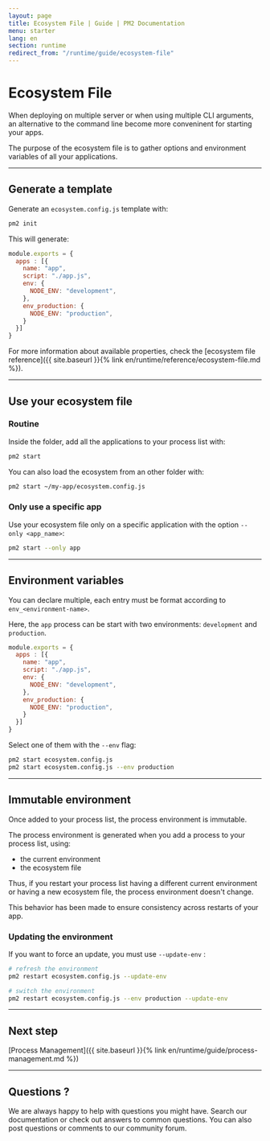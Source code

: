 ```yaml
---
layout: page
title: Ecosystem File | Guide | PM2 Documentation
menu: starter
lang: en
section: runtime
redirect_from: "/runtime/guide/ecosystem-file"
---
```


# Ecosystem File

When deploying on multiple server or when using multiple CLI arguments, an alternative to the command line become more conveninent for starting your apps.

The purpose of the ecosystem file is to gather options and environment variables of all your applications.

---

## Generate a template

Generate an `ecosystem.config.js` template with:

```bash
pm2 init
```

This will generate:

```javascript
module.exports = {
  apps : [{
    name: "app",
    script: "./app.js",
    env: {
      NODE_ENV: "development",
    },
    env_production: {
      NODE_ENV: "production",
    }
  }]
}
```

For more information about available properties, check the [ecosystem file reference]({{ site.baseurl }}{% link en/runtime/reference/ecosystem-file.md %}).

---

## Use your ecosystem file

### Routine

Inside the folder, add all the applications to your process list with:

```bash
pm2 start
```

You can also load the ecosystem from an other folder with:

```bash
pm2 start ~/my-app/ecosystem.config.js
```

### Only use a specific app

Use your ecosystem file only on a specific application with the option `--only <app_name>`:

```bash
pm2 start --only app
```

---

## Environment variables

You can declare multiple, each entry must be format according to `env_<environment-name>`.

Here, the `app` process can be start with two environments: `development` and `production`.

```javascript
module.exports = {
  apps : [{
    name: "app",
    script: "./app.js",
    env: {
      NODE_ENV: "development",
    },
    env_production: {
      NODE_ENV: "production",
    }
  }]
}
```

Select one of them with the `--env` flag:

```bash
pm2 start ecosystem.config.js
pm2 start ecosystem.config.js --env production
```

---

## Immutable environment

Once added to your process list, the process environment is immutable.

The process environment is generated when you add a process to your process list, using:
- the current environment
- the ecosystem file

Thus, if you restart your process list having a different current environment or having a new ecosystem file, the process environment doesn't change.

This behavior has been made to ensure consistency across restarts of your app.

### Updating the environment

If you want to force an update, you must use `--update-env` :

```bash
# refresh the environment
pm2 restart ecosystem.config.js --update-env

# switch the environment
pm2 restart ecosystem.config.js --env production --update-env
```

---

## Next step

[Process Management]({{ site.baseurl }}{% link en/runtime/guide/process-management.md %})

---

## Questions ?

We are always happy to help with questions you might have. Search our documentation or check out answers to common questions. You can also post questions or comments to our community forum.
